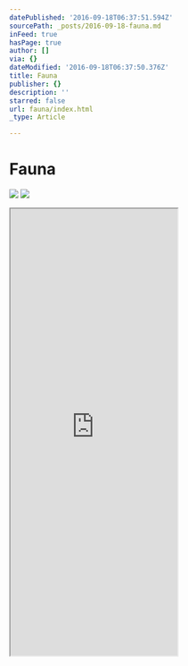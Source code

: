 ```yaml
---
datePublished: '2016-09-18T06:37:51.594Z'
sourcePath: _posts/2016-09-18-fauna.md
inFeed: true
hasPage: true
author: []
via: {}
dateModified: '2016-09-18T06:37:50.376Z'
title: Fauna
publisher: {}
description: ''
starred: false
url: fauna/index.html
_type: Article

---
```

# Fauna
![](https://the-grid-user-content.s3-us-west-2.amazonaws.com/d4a83ecd-682f-4b1b-87c4-565e9932857c.jpg)
![](https://the-grid-user-content.s3-us-west-2.amazonaws.com/b90ac8a8-f979-4f91-8450-fb3a2fe0478b.jpg)

<iframe src="https://the-grid.github.io/ed-userhtml/?g=eJxNUctu2zAQvPsrCBWIJcAmJfml1JIDGFGBXNxDWvQQBAFNriw6NilwaSlG0X8vlShob9zd4ezMbC5VS5Qsgmo_tca4YJMz39qMchRWNW4TVhctnDI6lBOCE4-NyO8RIS235Ojr6oikIJIewJUnOIN2uL3-4IcdP0OI0VP8vPZoVZHwf8z2-iBDTxURC-5idY8ZiIQF7mDAeYa1H1Al_UzJDxhFK3wZMCaM1iAcrbiAvTGvVINjoF9-PjKUr_SIX96q_flUJDctWPQmijalqxveNA-ySBardHGbzbJZnM6y2zjo2b0d2nDrV--MBKo0gnVbqIyFcLAbrUd_QmnEpRc4IeOPoMb-9SljekS_fhxF65wNMY7yPmhx4ojvWbdKggmI5I5PawtVEdTONfiVsa7r_vkR5sxKr_3qaqUP3wVwjez9L7IkXsbzWeKVL7Mknc_ZXS1eeqpd-evxW1neL1eLdMmGJZ2Sri6CLI6HBtammzp4c14PPyF8Xv4vgSmrVw" height="800" style=""></iframe>